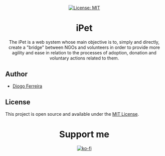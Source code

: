 <div align="center" style="margin-bottom:30px">

[![License: MIT](https://img.shields.io/badge/License-MIT-blue.svg)](https://opensource.org/licenses/MIT) 

# iPet

The iPet is a web system whose main objective is to, simply and directly, create a "bridge" between NGOs and volunteers in order to provide more agility and ease in relation to the processes of adoption, donation and voluntary actions related to them.

</div>

## Author

- [Diogo Ferreira](https://diogodeveloper.netlify.com/)

## License

This project is open source and available under the [MIT License](LICENSE).


<div align="center" style="margin-bottom:30px">

# Support me  
[![ko-fi](https://www.ko-fi.com/img/githubbutton_sm.svg)](https://ko-fi.com/C0C81IJH6)

</div>
